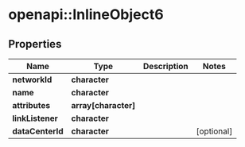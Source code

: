 # openapi::InlineObject6

## Properties
Name | Type | Description | Notes
------------ | ------------- | ------------- | -------------
**networkId** | **character** |  | 
**name** | **character** |  | 
**attributes** | **array[character]** |  | 
**linkListener** | **character** |  | 
**dataCenterId** | **character** |  | [optional] 


